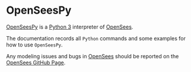 # OpenSeesPy

[OpenSeesPy](https://openseespydoc.readthedocs.io/en/latest/) is
a [Python 3](https://www.python.org/) interpreter
of [OpenSees](https://github.com/OpenSees/OpenSees).

The documentation records all `Python` commands and some
examples for how to use `OpenSeesPy`.

Any modeling issues and bugs in
[OpenSees](https://github.com/OpenSees/OpenSees)
should be reported on
the [OpenSees GitHub Page](https://github.com/OpenSees/OpenSees).
